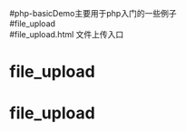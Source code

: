#php-basicDemo主要用于php入门的一些例子<br>
#file_upload<br>
#file_upload.html 文件上传入口<br>
# file_upload
# file_upload

